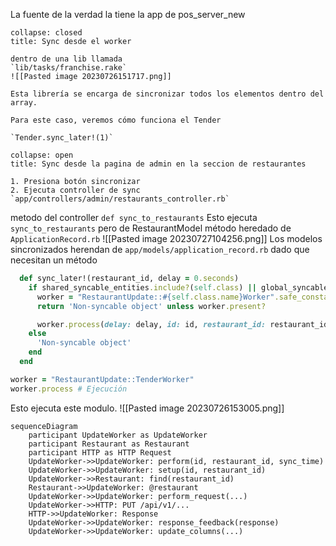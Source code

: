 
La fuente de la verdad la tiene la app de pos_server_new


```ad-note
collapse: closed
title: Sync desde el worker

dentro de una lib llamada
`lib/tasks/franchise.rake`
![[Pasted image 20230726151717.png]]

Esta librería se encarga de sincronizar todos los elementos dentro del array.

Para este caso, veremos cómo funciona el Tender

`Tender.sync_later!(1)`
```


```ad-note
collapse: open
title: Sync desde la pagina de admin en la seccion de restaurantes

1. Presiona botón sincronizar
2. Ejecuta controller de sync `app/controllers/admin/restaurants_controller.rb`
```

metodo del controller 
`def sync_to_restaurants`
Esto ejecuta `sync_to_restaurants` pero de RestaurantModel método heredado de `ApplicationRecord.rb`
 ![[Pasted image 20230727104256.png]]
Los modelos sincronizados herendan de `app/models/application_record.rb`
dado que necesitan un método 

```ruby
  def sync_later!(restaurant_id, delay = 0.seconds)
    if shared_syncable_entities.include?(self.class) || global_syncable_entities.include?(self.class)
      worker = "RestaurantUpdate::#{self.class.name}Worker".safe_constantize
      return 'Non-syncable object' unless worker.present?

      worker.process(delay: delay, id: id, restaurant_id: restaurant_id, sync_time: Time.now.to_i)
    else
      'Non-syncable object'
    end
  end
```

```ruby
worker = "RestaurantUpdate::TenderWorker"
worker.process # Ejecución
```

Esto ejecuta este modulo.
![[Pasted image 20230726153005.png]]


```mermaid
sequenceDiagram
    participant UpdateWorker as UpdateWorker
    participant Restaurant as Restaurant
    participant HTTP as HTTP Request
    UpdateWorker->>UpdateWorker: perform(id, restaurant_id, sync_time)
    UpdateWorker->>UpdateWorker: setup(id, restaurant_id)
    UpdateWorker->>Restaurant: find(restaurant_id)
    Restaurant->>UpdateWorker: @restaurant
    UpdateWorker->>UpdateWorker: perform_request(...)
    UpdateWorker->>HTTP: PUT /api/v1/...
    HTTP->>UpdateWorker: Response
    UpdateWorker->>UpdateWorker: response_feedback(response)
    UpdateWorker->>UpdateWorker: update_columns(...)

```